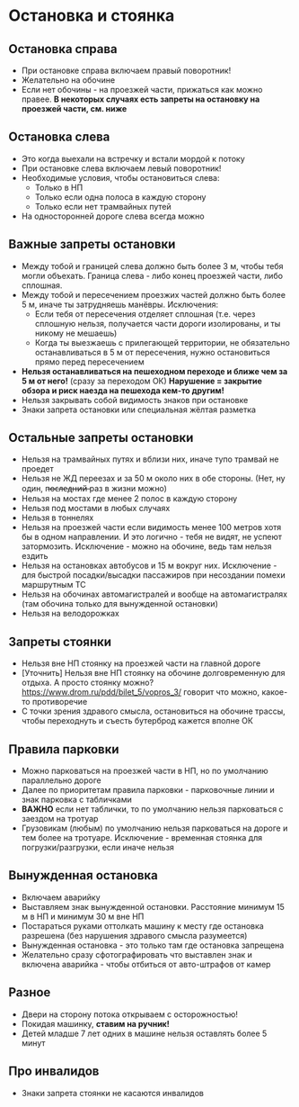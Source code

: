 # Остановка и стоянка

## Остановка справа
* При остановке справа включаем правый поворотник!
* Желательно на обочине
* Если нет обочины - на проезжей части, прижаться как можно правее. **В некоторых случаях есть запреты на остановку на проезжей части, см. ниже**

## Остановка слева
* Это когда выехали на встречку и встали мордой к потоку
* При остановке слева включаем левый поворотник!
* Необходимые условия, чтобы остановиться слева:
    * Только в НП
    * Только если одна полоса в каждую сторону
    * Только если нет трамвайных путей
* На односторонней дороге слева всегда можно

## Важные запреты остановки
* Между тобой и границей слева должно быть более 3 м, чтобы тебя могли объехать. Граница слева - либо конец проезжей части, либо сплошная.
* Между тобой и пересечением проезжих частей должно быть более 5 м, иначе ты затрудняешь манёвры. Исключения:
    * Если тебя от пересечения отделяет сплошная (т.е. через сплошную нельзя, получается части дороги изолированы, и ты никому не мешаешь)
    * Когда ты выезжаешь с прилегающей территории, не обязательно останавливаться в 5 м от пересечения, нужно остановиться прямо перед пересечением
* **Нельзя останавливаться на пешеходном переходе и ближе чем за 5 м от него!** (сразу за переходом ОК) **Нарушение = закрытие обзора и риск наезда на пешехода кем-то другим!**
* Нельзя закрывать собой видимость знаков при остановке
* Знаки запрета остановки или специальная жёлтая разметка

## Остальные запреты остановки
* Нельзя на трамвайных путях и вблизи них, иначе тупо трамвай не проедет
* Нельзя не ЖД переезах и за 50 м около них в обе стороны. (Нет, ну один, п̶о̶с̶л̶е̶д̶н̶и̶й̶ раз в жизни можно)
* Нельзя на мостах где менее 2 полос в каждую сторону
* Нельзя под мостами в любых случаях
* Нельзя в тоннелях
* Нельзя на проезжей части если видимость менее 100 метров хотя бы в одном направлении. И это логично - тебя  не видят, не успеют затормозить. Исключение - можно на обочине, ведь там нельзя ездить
* Нельзя на остановках автобусов и 15 м вокруг них. Исключение - для быстрой посадки/высадки пассажиров при несоздании помехи маршрутным ТС
* Нельзя на обочинах автомагистралей и вообще на автомагистралях (там обочина только для вынужденной остановки)
* Нельзя на велодорожках

## Запреты стоянки
* Нельзя вне НП стоянку на проезжей части на главной дороге
* [Уточнить] Нельзя вне НП стоянку на обочине долговременную для отдыха. А просто стоянку можно? https://www.drom.ru/pdd/bilet_5/vopros_3/ говорит что можно, какое-то противоречие
* С точки зрения здравого смысла, остановиться на обочине трассы, чтобы переходнуть и съесть бутерброд кажется вполне ОК

## Правила парковки
* Можно парковаться на проезжей части в НП, но по умолчанию параллельно дороге
* Далее по приоритетам правила парковки - парковочные линии и знак парковка с табличками
* **ВАЖНО** если нет таблички, то по умолчанию нельзя парковаться с заездом на тротуар
* Грузовикам (любым) по умолчанию нельзя парковаться на дороге и тем более на тротуаре. Исключение - временная стоянка для погрузки/разгрузки, если иначе нельзя

## Вынужденная остановка
* Включаем аварийку
* Выставляем знак вынужденной остановки. Расстояние минимум 15 м в НП и минимум 30 м вне НП
* Постараться руками оттолкать машину к месту где остановка разрешена (без нарушения здравого смысла разумеется)
* Вынужденная остановка - это только там где остановка запрещена
* Желательно сразу сфотографировать что выставлен знак и включена аварийка - чтобы отбиться от авто-штрафов от камер

## Разное
* Двери на сторону потока открываем с осторожностью!
* Покидая машинку, **ставим на ручник!**
* Детей младше 7 лет одних в машине нельзя оставлять более 5 минут

## Про инвалидов
* Знаки запрета стоянки не касаются инвалидов


